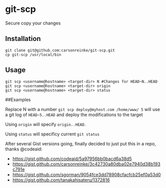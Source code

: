 # git-scp
Secure copy your changes

## Installation

```
git clone git@github.com:carsonreinke/git-scp.git
cp git-scp /usr/local/bin
```

## Usage

```
git scp <username@hostname> <target-dir> N #Changes for HEAD~N..HEAD
git scp <username@hostname> <target-dir> origin
git scp <username@hostname> <target-dir> status
```

##Examples

Replace N with a number `git scp deploy@myhost.com /home/www/ 5` will use a git log of `HEAD~5..HEAD` and deploy the modifications to the target

Using `origin` will specify `origin..HEAD`.

Using `status` will specificy current `git status`

After several Gist versions going, finally decided to just put this in a repo, thanks @codeaid:
* https://gist.github.com/codeaid/5a97956bb0bacd6a38d5
* https://gist.github.com/carsonreinke/3c42730a80dba02e7940d38b193c791e
* https://gist.github.com/sgorman/9054fce3dd78908cfacfcb25ef0a53d0
* https://gist.github.com/tanakahisateru/1372816
